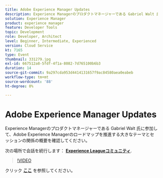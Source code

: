 ```yaml
---
title: Adobe Experience Manager Updates
description: Experience Managerのプロダクトマネージャーである Gabriel Walt 氏に参加して、Adobe Experience Managerのロードマップを推進する大きなテーマとセッションの関係の概要を確認してください。 このセッションは、Adobe Developers Live Content イベントの一部として配信されました。
solution: Experience Manager
product: experience manager
feature: Developer Tools
topic: Development
role: Developer, Architect
level: Beginner, Intermediate, Experienced
version: Cloud Service
kt: 7165
type: Event
thumbnail: 331279.jpg
exl-id: 667512a8-5fdf-4f1a-8082-7d765100b6b3
duration: 14
source-git-commit: 9a297cda953d4414131657f9ac84580aea0eabeb
workflow-type: tm+mt
source-wordcount: '88'
ht-degree: 0%

---
```


# Adobe Experience Manager Updates

Experience Managerのプロダクトマネージャーである Gabriel Walt 氏に参加して、Adobe Experience Managerのロードマップを推進する大きなテーマとセッションの関係の概要を確認してください。

次の場所で会話を続行します： **[Experience Leagueコミュニティ](https://adobe.ly/36Yd3v6)**.

>[!VIDEO](https://video.tv.adobe.com/v/331279/?quality=12&learn=on&hidetitle=true)

クリック **[ここ](/help/adobe-developers-live/assets/experience-manager-updates.pdf)** を参照してください。
